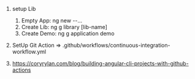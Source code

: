 1. setup Lib
    1. Empty App: ng new --...
    2. Create Lib: ng g library [lib-name]
    3. Create Demo: ng g application demo
    
2. SetUp Git Action => .github/workflows/continuous-integration-workflow.yml
3. https://coryrylan.com/blog/building-angular-cli-projects-with-github-actions
